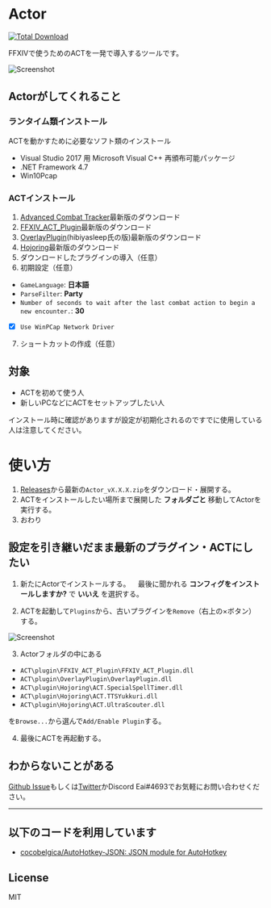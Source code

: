 # Actor
[![Total Download](https://img.shields.io/github/downloads/eai04191/Actor/total.svg)](https://github.com/eai04191/Actor/releases)

FFXIVで使うためのACTを一発で導入するツールです。

![Screenshot](https://i.imgur.com/A7G3mYT.png)

## Actorがしてくれること

### ランタイム類インストール
ACTを動かすために必要なソフト類のインストール
 - Visual Studio 2017 用 Microsoft Visual C++ 再頒布可能パッケージ
 - .NET Framework 4.7
 - Win10Pcap

### ACTインストール
1. [Advanced Combat Tracker](http://advancedcombattracker.com/)最新版のダウンロード
2. [FFXIV_ACT_Plugin](https://github.com/ravahn/FFXIV_ACT_Plugin)最新版のダウンロード
3. [OverlayPlugin](https://github.com/hibiyasleep/OverlayPlugin)(hibiyasleep氏の版)最新版のダウンロード
4. [Hojoring](https://github.com/anoyetta/ACT.Hojoring)最新版のダウンロード
5. ダウンロードしたプラグインの導入（任意）
6. 初期設定（任意）
  - `GameLanguage`: __日本語__
  - `ParseFilter`: __Party__
  - `Number of seconds to wait after the last combat action to begin a new encounter.`: __30__
  - [x] `Use WinPCap Network Driver`
7. ショートカットの作成（任意）

## 対象
- ACTを初めて使う人
- 新しいPCなどにACTをセットアップしたい人

インストール時に確認がありますが設定が初期化されるのですでに使用している人は注意してください。

# 使い方
1. [Releases](https://github.com/eai04191/Actor/releases)から最新の`Actor_vX.X.X.zip`をダウンロード・展開する。
2. ACTをインストールしたい場所まで展開した __フォルダごと__ 移動してActorを実行する。
3. おわり

## 設定を引き継いだまま最新のプラグイン・ACTにしたい
1. 新たにActorでインストールする。
    最後に聞かれる __コンフィグをインストールしますか?__ で __いいえ__ を選択する。

2. ACTを起動して`Plugins`から、古いプラグインを`Remove`（右上の×ボタン）する。

![Screenshot](https://i.imgur.com/Yxt6f7Z.png)

3. Actorフォルダの中にある

  - `ACT\plugin\FFXIV_ACT_Plugin\FFXIV_ACT_Plugin.dll`
  - `ACT\plugin\OverlayPlugin\OverlayPlugin.dll`
  - `ACT\plugin\Hojoring\ACT.SpecialSpellTimer.dll`
  - `ACT\plugin\Hojoring\ACT.TTSYukkuri.dll`
  - `ACT\plugin\Hojoring\ACT.UltraScouter.dll`

を`Browse...`から選んで`Add/Enable Plugin`する。

4. 最後にACTを再起動する。

## わからないことがある
[Github Issue](https://github.com/eai04191/Actor/issues/new)もしくは[Twitter](https://twitter.com/eai04191)かDiscord Eai#4693でお気軽にお問い合わせください。

---

## 以下のコードを利用しています
- [cocobelgica/AutoHotkey-JSON: JSON module for AutoHotkey](https://github.com/cocobelgica/AutoHotkey-JSON)

## License
MIT
